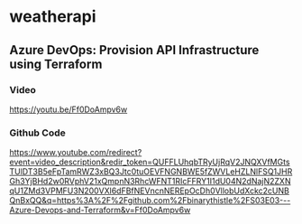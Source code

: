 # weatherapi


## Azure DevOps: Provision API Infrastructure using Terraform

### Video
https://youtu.be/Ff0DoAmpv6w

### Github Code
https://www.youtube.com/redirect?event=video_description&redir_token=QUFFLUhqbTRyUjRqV2JNQXVfMGtsTUlDT3B5eFpTamRWZ3xBQ3Jtc0tuOEVFNGNBWE5fZWVLeHZLNlFSQ1JHRGh3YjBHd2w0RVphV21xQmpnN3RhcWFNT1RIcFFRY1I1dU04N2dNajN2ZXNqU1ZMd3VPMFU3N200VXl6dFBfNEVncnNEREpOcDh0VllobUdXckc2cUNBQnBxQQ&q=https%3A%2F%2Fgithub.com%2Fbinarythistle%2FS03E03---Azure-Devops-and-Terraform&v=Ff0DoAmpv6w
